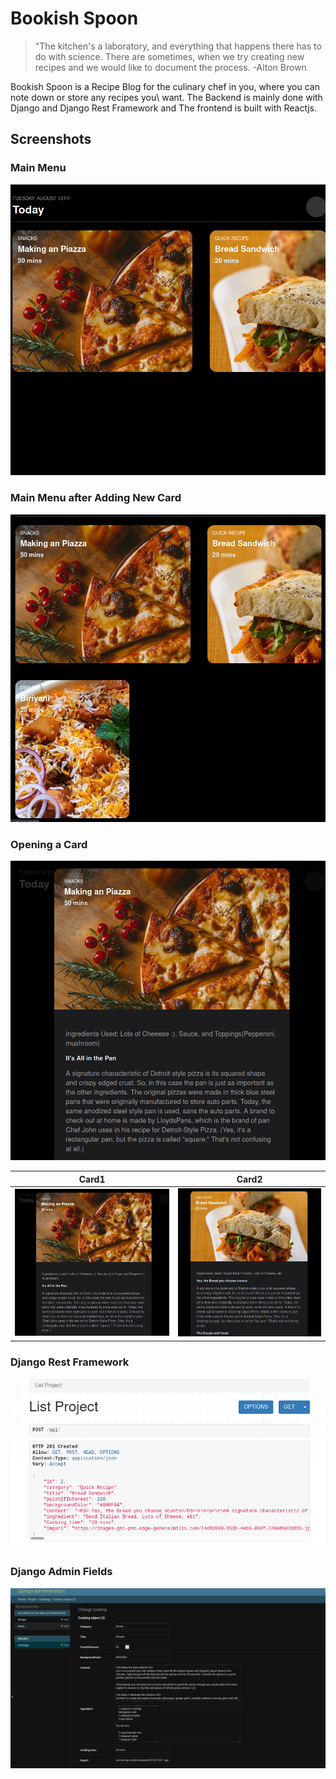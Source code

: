 # Bookish Spoon



> "The kitchen's a laboratory, and everything that happens there has to do with science. 
> There are sometimes, when we try creating new recipes and we would like to document the process. 
> -Alton Brown

  Bookish Spoon is a Recipe Blog for the culinary chef in you, where you can note down or store any recipes you\ want.
  The Backend is mainly done with Django and Django Rest Framework and The frontend is built with Reactjs.
  
  ## Screenshots
 ### Main Menu
![Hi](/imgs/Pics_3.png)

### Main Menu after Adding New Card
![Hi](/imgs/Pics_6.png)

### Opening a Card
![Hi](/imgs/Pics_1.png)


Card1             |  Card2
:-------------------------:|:-------------------------:
![Hi](/imgs/Pics_1.png)  |  ![Hi](/imgs/Pics_2.png)


### Django Rest Framework
![Hi](/imgs/Pics_4.png)

### Django Admin Fields
![Hi](/imgs/Pics_5.png)



